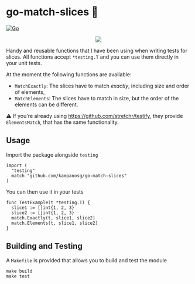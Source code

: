 # go-match-slices :pizza:
[![Go](https://github.com/kampanosg/go-assert-slices/actions/workflows/go.yml/badge.svg)](https://github.com/kampanosg/go-assert-slices/actions/workflows/go.yml)


<p align="center">
  <img src="https://user-images.githubusercontent.com/30287348/233440343-79b581c8-66e3-48c5-b0f3-43ee49cfbda1.png" />
</p>


Handy and reusable functions that I have been using when writing tests for slices. All functions accept `*testing.T` and you can use them directly in your unit tests.

At the moment the following functions are available:
* `MatchExactly`: The slices have to match _exactly_, including size and order of elements,
* `MatchElements`: The slices have to match in size, but the order of the elements can be different.

:warning: If you're already using https://github.com/stretchr/testify, they provide `ElementsMatch`, that has the same functionality.

## Usage
Import the package alongside `testing`
```golang
import (
  "testing"
  match "github.com/kampanosg/go-match-slices"
)
```

You can then use it in your tests
```golang
func TestExample(t *testing.T) {
  slice1 := []int{1, 2, 3}
  slice2 := []int{1, 2, 3}
  match.Exactly(t, slice1, slice2)
  match.Elements(t, slice1, slice2)
}
```

## Building and Testing
A `Makefile` is provided that allows you to build and test the module
```
make build
make test
```
